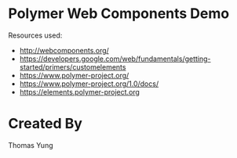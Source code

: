 Polymer Web Components Demo
============================

Resources used:

- http://webcomponents.org/
- https://developers.google.com/web/fundamentals/getting-started/primers/customelements
- https://www.polymer-project.org/
- https://www.polymer-project.org/1.0/docs/
- https://elements.polymer-project.org

Created By
==========

Thomas Yung